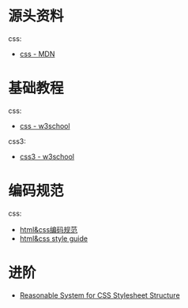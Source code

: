 
# 源头资料

css:
* [css - MDN](https://developer.mozilla.org/zh-CN/docs/Web/CSS)

# 基础教程

css:
* [css - w3school](http://www.w3school.com.cn/css/index.asp)

css3:
* [css3 - w3school](http://www.w3school.com.cn/css3/index.asp)

# 编码规范

css:
* [html&css编码规范](http://codeguide.bootcss.com/)
* [html&css style guide](https://github.com/Aaaaaashu/Guide)

# 进阶

* [Reasonable System for CSS Stylesheet Structure](http://rscss.io/)
